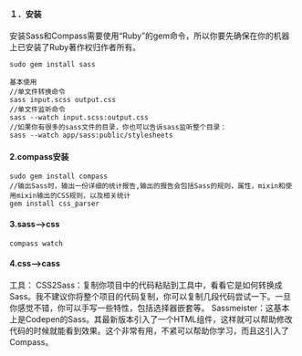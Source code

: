 #### １．安装
安装Sass和Compass需要使用“Ruby”的gem命令，所以你要先确保在你的机器上已安装了Ruby著作权归作者所有。
  
    sudo gem install sass
    
    基本使用  
    //单文件转换命令
    sass input.scss output.css
    //单文件监听命令
    sass --watch input.scss:output.css
    //如果你有很多的sass文件的目录，你也可以告诉sass监听整个目录：
    sass --watch app/sass:public/stylesheets
#### 2.compass安装

    sudo gem install compass
    //输出Sass时，输出一份详细的统计报告,输出的报告会包括Sass的规则，属性，mixin和使用mixin输出的CSS规则，以及相关统计
    gem install css_parser
    
#### 3.sass-->css

    compass watch

#### 4.css-->cass
工具：
CSS2Sass：复制你项目中的代码粘贴到工具中，看看它是如何转换成Sass。我不建议你将整个项目的代码复制，你可以复制几段代码尝试一下。一旦你感觉不错，你可以手写一些特性，包括选择器嵌套等。
Sassmeister：这基本上是Codepen的Sass。其最新版本引入了一个HTML组件，这样就可以帮助修改代码的时候就能看到效果。这个非常有用，不紧可以帮助你学习，而且这引入了Compass。
